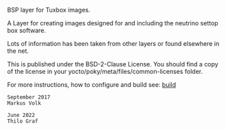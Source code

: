 BSP layer for Tuxbox images.

A Layer for creating images designed for and including the neutrino settop box software.

Lots of information has been taken from other layers or found elsewhere in the net.

This is published under the BSD-2-Clause License. You should find a copy of the license in your yocto/poky/meta/files/common-licenses folder.

For more instructions, how to configure and build see: [build](https://github.com/tuxbox-neutrino/build)

	September 2017
	Markus Volk

	June 2022
	Thilo Graf

